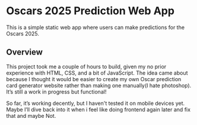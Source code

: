 # Oscars 2025 Prediction Web App

This is a simple static web app where users can make predictions for the Oscars 2025. 

## Overview

This project took me a couple of hours to build, given my no prior experience with HTML, CSS, and a bit of JavaScript. The idea came about because I thought it would be easier to create my own Oscar prediction card generator website rather than making one manually(I hate photoshop). It’s still a work in progress but functional!

So far, it’s working decently, but I haven't tested it on mobile devices yet.
Maybe I’ll dive back into it when i feel like doing frontend again later and fix that and maybe Not.





